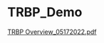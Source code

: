 # TRBP_Demo
[TRBP Overview_05172022.pdf](https://github.com/msr3nf/TRBP_Demo/files/8719202/TRBP.Overview_05172022.pdf)
